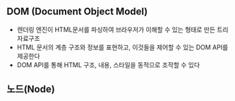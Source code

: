 ## DOM (Document Object Model)

+ 렌더링 엔진이 HTML문서를 파싱하여 브라우저가 이해할 수 있는 형태로 만든 트리 자료구조
+ HTML 문서의 계층 구조와 정보를 표현하고, 이것들을 제어할 수 있는 DOM API를 제공한다
+ DOM API를 통해 HTML 구조, 내용, 스타일을 동적으로 조작할 수 있다

## 노드(Node)
